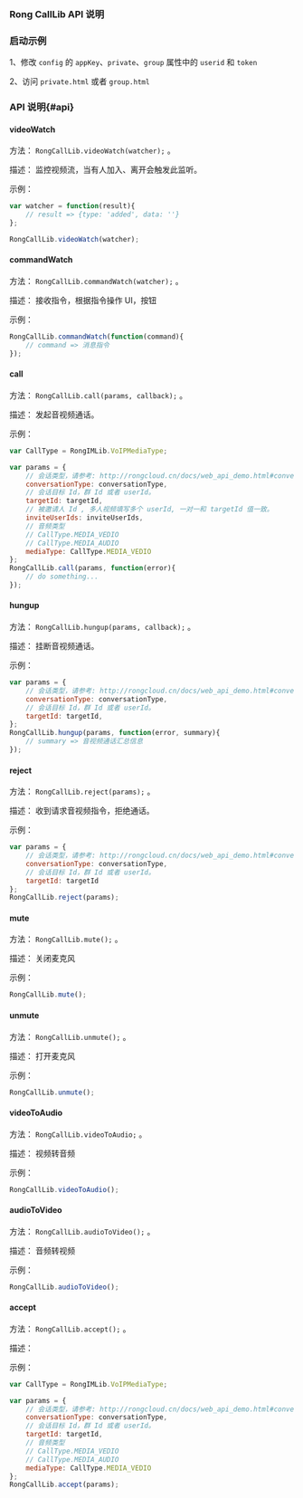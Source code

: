 ### Rong CallLib API 说明

### 启动示例

1、修改 `config` 的 `appKey`、`private`、`group` 属性中的 `userid` 和 `token`

2、访问 `private.html` 或者 `group.html`

### API 说明{#api}
    
#### videoWatch

方法： `RongCallLib.videoWatch(watcher);` 。

描述： 监控视频流，当有人加入、离开会触发此监听。
   
示例：

```js
var watcher = function(result){
    // result => {type: 'added', data: ''}
};

RongCallLib.videoWatch(watcher);
```
    
#### commandWatch

方法： `RongCallLib.commandWatch(watcher);` 。

描述： 接收指令，根据指令操作 UI，按钮
   
示例：

```js
RongCallLib.commandWatch(function(command){
    // command => 消息指令
});

```
#### call

方法： `RongCallLib.call(params, callback);` 。

描述： 发起音视频通话。
   
示例：

```js
var CallType = RongIMLib.VoIPMediaType;

var params = {
    // 会话类型，请参考: http://rongcloud.cn/docs/web_api_demo.html#conversation_type
    conversationType: conversationType,
    // 会话目标 Id，群 Id 或者 userId。 
    targetId: targetId,
    // 被邀请人 Id , 多人视频填写多个 userId, 一对一和 targetId 值一致。
    inviteUserIds: inviteUserIds,
    // 音频类型
    // CallType.MEDIA_VEDIO
    // CallType.MEDIA_AUDIO
    mediaType: CallType.MEDIA_VEDIO
};
RongCallLib.call(params, function(error){
    // do something...
});
```
#### hungup

方法： `RongCallLib.hungup(params, callback);` 。

描述： 挂断音视频通话。
   
示例：

```js
var params = {
    // 会话类型，请参考: http://rongcloud.cn/docs/web_api_demo.html#conversation_type
    conversationType: conversationType,
    // 会话目标 Id，群 Id 或者 userId。 
    targetId: targetId,   
};
RongCallLib.hungup(params, function(error, summary){
    // summary => 音视频通话汇总信息
});
```
#### reject

方法： `RongCallLib.reject(params);` 。

描述： 收到请求音视频指令，拒绝通话。
   
示例：

```js
var params = {
    // 会话类型，请参考: http://rongcloud.cn/docs/web_api_demo.html#conversation_type
    conversationType: conversationType,
    // 会话目标 Id，群 Id 或者 userId。 
    targetId: targetId
};
RongCallLib.reject(params);
```

#### mute

方法： `RongCallLib.mute();` 。

描述： 关闭麦克风

示例：

```js
RongCallLib.mute();
```

#### unmute

方法： `RongCallLib.unmute();` 。

描述： 打开麦克风
   
示例：

```js
RongCallLib.unmute();
```

#### videoToAudio

方法： `RongCallLib.videoToAudio;` 。

描述： 视频转音频
   
示例：

```js
RongCallLib.videoToAudio();
```

#### audioToVideo

方法： `RongCallLib.audioToVideo();` 。

描述： 音频转视频

示例：

```js
RongCallLib.audioToVideo();
```

#### accept

方法： `RongCallLib.accept();` 。

描述：
   

示例：

```js
var CallType = RongIMLib.VoIPMediaType;

var params = {
    // 会话类型，请参考: http://rongcloud.cn/docs/web_api_demo.html#conversation_type
    conversationType: conversationType,
    // 会话目标 Id，群 Id 或者 userId。 
    targetId: targetId,
    // 音频类型
    // CallType.MEDIA_VEDIO
    // CallType.MEDIA_AUDIO
    mediaType: CallType.MEDIA_VEDIO
};
RongCallLib.accept(params);
```
